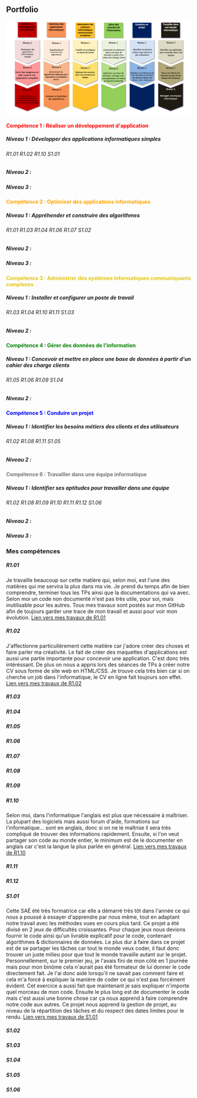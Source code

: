 ## Portfolio

![Compétences](Competences.png)

#### <span style="color:red;" >Compétence 1 : Réaliser un développement d'application</span>

##### Niveau 1 : Développer des applications informatiques simples
###### R1.01    R1.02   R1.10   S1.01

##### Niveau 2 : 
##### Niveau 3 : 

#### <span style="color:orange;" >Compétence 2 : Optimiser des applications informatiques</span>

##### Niveau 1 : Appréhender et construire des algorithmes
###### R1.01    R1.03    R1.04    R1.06    R1.07    S1.02
##### Niveau 2 : 
##### Niveau 3 : 

#### <span style="color:#E3C611;" >Compétence 3 : Administrer des systèmes informatiques communiquants complexes</span>

##### Niveau 1 : Installer et configurer un poste de travail
###### R1.03    R1.04   R1.10   R1.11   S1.03
##### Niveau 2 : 

#### <span style="color:green;" >Compétence 4 : Gérer des données de l'information</span>

##### Niveau 1 : Concevoir et mettre en place une base de données à partir d'un cahier des charge clients
###### R1.05    R1.06   R1.09   S1.04
##### Niveau 2 : 

#### <span style="color:blue;" >Compétence 5 : Conduire un projet</span>

##### Niveau 1 : Identifier les besoins métiers des clients et des utilisateurs
###### R1.02    R1.08   R1.11   S1.05
##### Niveau 2 : 

#### <span style="color:#767672;" >Compétence 6 : Travailler dans une équipe informatique</span>

##### Niveau 1 : Identifier ses aptitudes pour travailler dans une équipe
###### R1.02    R1.08   R1.09   R1.10   R1.11   R1.12   S1.06
##### Niveau 2 : 
##### Niveau 3 : 

### Mes compétences

##### R1.01
Je travaille beaucoup sur cette matière qui, selon moi, est l'une des matières qui me servira la plus dans ma vie.
Je prend du temps afin de bien comprendre, terminer tous les TPs ainsi que la documentations qui va avec.
Selon moi un code non documenté n'est pas très utile, pour soi, mais inutilisable pour les autres.
Tous mes travaux sont postés sur mon GitHub afin de toujours garder une trace de mon travail et aussi pour voir mon évolution.
[Lien vers mes travaux de R1.01](https://github.com/colasnaudi/BUT-INFO/tree/Initiation-au-developpement/S1/R1.01-Initiation-au-developpement)

##### R1.02
J'affectionne particulièrement cette matière car j'adore créer des choses et faire parler ma créativité. Le fait de créer des maquettes d'applications est aussi une partie importante pour concevoir une application. C'est donc très intéréssant. De plus on nous a appris lors des séances de TPs à créer notre CV sous forme de site web en HTML/CSS. Je trouve cela très bien car si on cherche un job dans l'informatique, le CV en ligne fait toujours son effet.
[Lien vers mes travaux de R1.02](https://github.com/colasnaudi/BUT-INFO/tree/Initiation-au-developpement/S1/R1.02%20Interfaces%20web)

##### R1.03

##### R1.04

##### R1.05

##### R1.06

##### R1.07

##### R1.08

##### R1.09

##### R1.10
Selon moi, dans l'informatique l'anglais est plus que nécessaire à maîtriser. La plupart des logiciels mais aussi forum d'aide, formations sur l'informatique... sont en anglais, donc si on ne le maîtrise il sera très compliqué de trouver des informations rapidement. Ensuite, si l'on veut partager son code au monde entier, le minimum est de le documenter en anglais car c'est la langue la plus parlée en général.
[Lien vers mes travaux de R1.10](https://github.com/colasnaudi/BUT-INFO/tree/Initiation-au-developpement/S1/R1.10%20Anglais)

##### R1.11

##### R1.12

##### S1.01
Cette SAÉ été très formatrice car elle a démarré très tôt dans l'année ce qui nous a poussé à essayer d'apprendre par nous même, tout en adaptant notre travail avec les méthodes vues en cours plus tard. Ce projet a été divisé en 2 jeux de difficultés croissantes. Pour chaque jeux nous devions fournir le code ainsi qu'un livrable explicatif pour le code, contenant algorithmes & dictionnaires de données.
Le plus dur à faire dans ce projet est de se partager les tâches car tout le monde veux coder, il faut donc trouver un juste milieu pour que tout le monde travaille autant sur le projet. Personnellement, sur le premier jeu, je l'avais fini de mon côté en 1 journée mais pour mon binôme cela n'aurait pas été formateur de lui donner le code directement fait. Je l'ai donc aidé lorsqu'il ne savait pas comment faire et cela m'a forcé à expliquer la manière de coder ce qui n'est pas forcément évident. Cet exercice a aussi fait que maintenant je sais expliquer n'importe quel morceau de mon code.
Ensuite le plus long est de documenter le code mais c'est aussi une bonne chose car ça nous apprend à faire comprendre notre code aux autres.
Ce projet nous apprend la gestion de projet, au niveau de la répartition des tâches et du respect des dates limites pour le rendu.
[Lien vers mes travaux de S1.01](https://github.com/colasnaudi/BUT-INFO/tree/Initiation-au-developpement/S1/S1.01%20Implémentation%20besoin%20d'un%20client)

##### S1.02

##### S1.03

##### S1.04

##### S1.05

##### S1.06